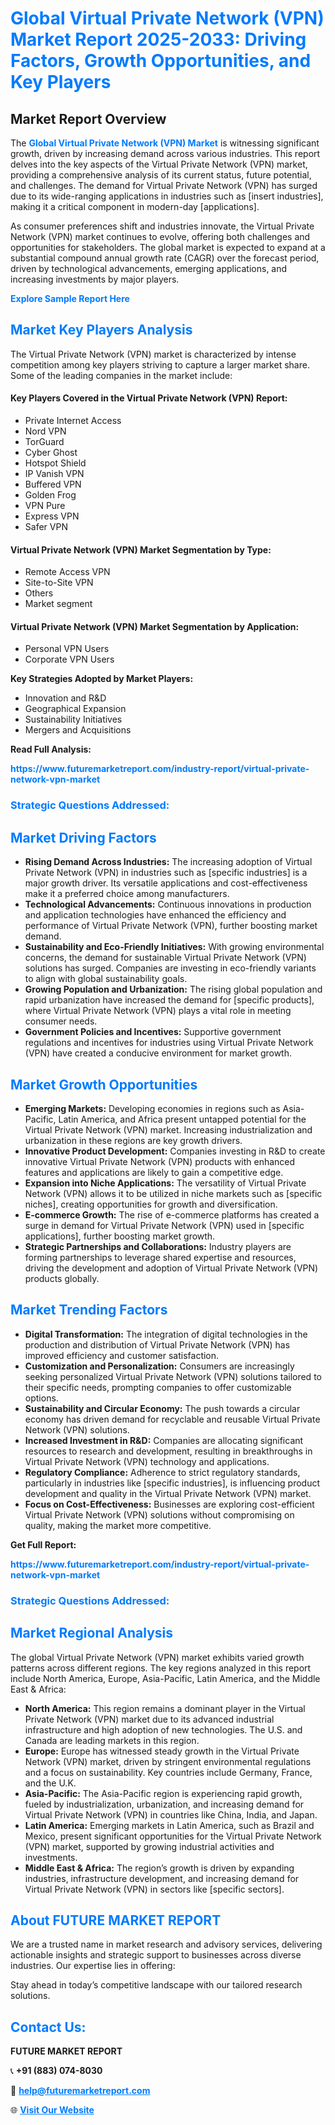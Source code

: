 <h1 style="color: #007BFF;">Global Virtual Private Network (VPN) Market Report 2025-2033: Driving Factors, Growth Opportunities, and Key Players</h1>

<section id="overview">
<h2>Market Report Overview</h2>
<p>The <a href="https://www.futuremarketreport.com/industry-report/virtual-private-network-vpn-market" style="color: #007BFF; text-decoration: none;"><strong>Global Virtual Private Network (VPN) Market</strong></a> is witnessing significant growth, driven by increasing demand across various industries. This report delves into the key aspects of the Virtual Private Network (VPN) market, providing a comprehensive analysis of its current status, future potential, and challenges. The demand for Virtual Private Network (VPN) has surged due to its wide-ranging applications in industries such as [insert industries], making it a critical component in modern-day [applications].</p>
<p>As consumer preferences shift and industries innovate, the Virtual Private Network (VPN) market continues to evolve, offering both challenges and opportunities for stakeholders. The global market is expected to expand at a substantial compound annual growth rate (CAGR) over the forecast period, driven by technological advancements, emerging applications, and increasing investments by major players.</p>
</section>

<section id="overview">
<p><a href="https://www.futuremarketreport.com/request-sample/reportId=102371" style="color: #007BFF; text-decoration: none;"><strong>Explore Sample Report Here</strong></a></p>
</section>

<section id="key-players">
<h2 style="color: #007BFF;">Market Key Players Analysis</h2>
<p>The Virtual Private Network (VPN) market is characterized by intense competition among key players striving to capture a larger market share. Some of the leading companies in the market include:</p>
<h4>Key Players Covered in the Virtual Private Network (VPN) Report:</h4>
<ul><li>Private Internet Access</li><li>Nord VPN</li><li>TorGuard</li><li>Cyber Ghost</li><li>Hotspot Shield</li><li>IP Vanish VPN</li><li>Buffered VPN</li><li>Golden Frog</li><li>VPN Pure</li><li>Express VPN</li><li>Safer VPN</li></ul>
<h4>Virtual Private Network (VPN) Market Segmentation by Type:</h4>
<ul><li>Remote Access VPN</li><li>Site-to-Site VPN</li><li>Others</li><li>Market segment</li></ul>

<h4>Virtual Private Network (VPN) Market Segmentation by Application:</h4>
<ul><li>Personal VPN Users</li><li>Corporate VPN Users</li></ul>
<p><strong>Key Strategies Adopted by Market Players:</strong></p>
<ul>
<li>Innovation and R&D</li>
<li>Geographical Expansion</li>
<li>Sustainability Initiatives</li>
<li>Mergers and Acquisitions</li>
</ul>
</section>

<section>
<p><strong>Read Full Analysis: </strong></p><a href="https://www.futuremarketreport.com/industry-report/virtual-private-network-vpn-market" style="color: #007BFF; text-decoration: none;"><strong>https://www.futuremarketreport.com/industry-report/virtual-private-network-vpn-market</strong></a>
<h3 style="color: #007BFF;">Strategic Questions Addressed:</h3>
</section>

<section id="driving-factors">
<h2 style="color: #007BFF;">Market Driving Factors</h2>
<ul>
<li><strong>Rising Demand Across Industries:</strong> The increasing adoption of Virtual Private Network (VPN) in industries such as [specific industries] is a major growth driver. Its versatile applications and cost-effectiveness make it a preferred choice among manufacturers.</li>
<li><strong>Technological Advancements:</strong> Continuous innovations in production and application technologies have enhanced the efficiency and performance of Virtual Private Network (VPN), further boosting market demand.</li>
<li><strong>Sustainability and Eco-Friendly Initiatives:</strong> With growing environmental concerns, the demand for sustainable Virtual Private Network (VPN) solutions has surged. Companies are investing in eco-friendly variants to align with global sustainability goals.</li>
<li><strong>Growing Population and Urbanization:</strong> The rising global population and rapid urbanization have increased the demand for [specific products], where Virtual Private Network (VPN) plays a vital role in meeting consumer needs.</li>
<li><strong>Government Policies and Incentives:</strong> Supportive government regulations and incentives for industries using Virtual Private Network (VPN) have created a conducive environment for market growth.</li>
</ul>
</section>

<section id="growth-opportunities">
<h2 style="color: #007BFF;">Market Growth Opportunities</h2>
<ul>
<li><strong>Emerging Markets:</strong> Developing economies in regions such as Asia-Pacific, Latin America, and Africa present untapped potential for the Virtual Private Network (VPN) market. Increasing industrialization and urbanization in these regions are key growth drivers.</li>
<li><strong>Innovative Product Development:</strong> Companies investing in R&D to create innovative Virtual Private Network (VPN) products with enhanced features and applications are likely to gain a competitive edge.</li>
<li><strong>Expansion into Niche Applications:</strong> The versatility of Virtual Private Network (VPN) allows it to be utilized in niche markets such as [specific niches], creating opportunities for growth and diversification.</li>
<li><strong>E-commerce Growth:</strong> The rise of e-commerce platforms has created a surge in demand for Virtual Private Network (VPN) used in [specific applications], further boosting market growth.</li>
<li><strong>Strategic Partnerships and Collaborations:</strong> Industry players are forming partnerships to leverage shared expertise and resources, driving the development and adoption of Virtual Private Network (VPN) products globally.</li>
</ul>
</section>

<section id="trending-factors">
<h2 style="color: #007BFF;">Market Trending Factors</h2>
<ul>
<li><strong>Digital Transformation:</strong> The integration of digital technologies in the production and distribution of Virtual Private Network (VPN) has improved efficiency and customer satisfaction.</li>
<li><strong>Customization and Personalization:</strong> Consumers are increasingly seeking personalized Virtual Private Network (VPN) solutions tailored to their specific needs, prompting companies to offer customizable options.</li>
<li><strong>Sustainability and Circular Economy:</strong> The push towards a circular economy has driven demand for recyclable and reusable Virtual Private Network (VPN) solutions.</li>
<li><strong>Increased Investment in R&D:</strong> Companies are allocating significant resources to research and development, resulting in breakthroughs in Virtual Private Network (VPN) technology and applications.</li>
<li><strong>Regulatory Compliance:</strong> Adherence to strict regulatory standards, particularly in industries like [specific industries], is influencing product development and quality in the Virtual Private Network (VPN) market.</li>
<li><strong>Focus on Cost-Effectiveness:</strong> Businesses are exploring cost-efficient Virtual Private Network (VPN) solutions without compromising on quality, making the market more competitive.</li>
</ul>
</section>

<section>
<p><strong>Get Full Report: </strong></p><a href="https://www.futuremarketreport.com/industry-report/virtual-private-network-vpn-market" style="color: #007BFF; text-decoration: none;"><strong>https://www.futuremarketreport.com/industry-report/virtual-private-network-vpn-market</strong></a>
<h3 style="color: #007BFF;">Strategic Questions Addressed:</h3>
</section>


<section id="regional-analysis">
<h2 style="color: #007BFF;">Market Regional Analysis</h2>
<p>The global Virtual Private Network (VPN) market exhibits varied growth patterns across different regions. The key regions analyzed in this report include North America, Europe, Asia-Pacific, Latin America, and the Middle East & Africa:</p>
<ul>
<li><strong>North America:</strong> This region remains a dominant player in the Virtual Private Network (VPN) market due to its advanced industrial infrastructure and high adoption of new technologies. The U.S. and Canada are leading markets in this region.</li>
<li><strong>Europe:</strong> Europe has witnessed steady growth in the Virtual Private Network (VPN) market, driven by stringent environmental regulations and a focus on sustainability. Key countries include Germany, France, and the U.K.</li>
<li><strong>Asia-Pacific:</strong> The Asia-Pacific region is experiencing rapid growth, fueled by industrialization, urbanization, and increasing demand for Virtual Private Network (VPN) in countries like China, India, and Japan.</li>
<li><strong>Latin America:</strong> Emerging markets in Latin America, such as Brazil and Mexico, present significant opportunities for the Virtual Private Network (VPN) market, supported by growing industrial activities and investments.</li>
<li><strong>Middle East & Africa:</strong> The region’s growth is driven by expanding industries, infrastructure development, and increasing demand for Virtual Private Network (VPN) in sectors like [specific sectors].</li>
</ul>
</section>

<footer>
<h2 style="color: #007BFF;">About FUTURE MARKET REPORT</h2>
<p>We are a trusted name in market research and advisory services, delivering actionable insights and strategic support to businesses across diverse industries. Our expertise lies in offering:</p>

<p>Stay ahead in today’s competitive landscape with our tailored research solutions.</p>

<h2 style="color: #007BFF;">Contact Us:</h2>
<p><strong>FUTURE MARKET REPORT</strong></p>
<p>📞 <strong>+91 (883) 074-8030</strong></p>
<p>📧 <strong><a href="mailto:help@futuremarketreport.com" style="color: #007BFF;">help@futuremarketreport.com</a></strong></p>
<p>🌐 <strong><a href="https://www.futuremarketreport.com/" style="color: #007BFF;">Visit Our Website</a></strong></p>
</footer>